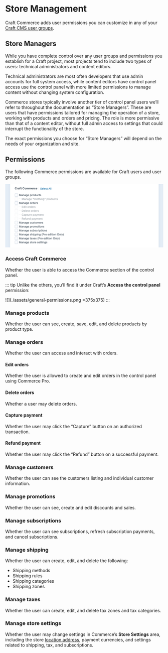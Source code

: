 # Store Management

Craft Commerce adds user permissions you can customize in any of your [Craft CMS user groups](/3.x/user-management.md).

## Store Managers

While you have complete control over any user groups and permissions you establish for a Craft project, most projects tend to include two types of users: technical administrators and content editors.

Technical administrators are most often developers that use admin accounts for full system access, while content editors have control panel access use the control panel with more limited permissions to manage content without changing system configuration.

Commerce stores typically involve another tier of control panel users we’ll refer to throughout the documentation as “Store Managers”. These are users that have permissions tailored for managing the operation of a store, working with products and orders and pricing. The role is more permissive than that of a content editor, without full admin access to settings that could interrupt the functionality of the store.

The exact permissions you choose for “Store Managers” will depend on the needs of your organization and site.

## Permissions

The following Commerce permissions are available for Craft users and user groups.

![Commerce user permissions](./assets/user-permissions.png)

### Access Craft Commerce

Whether the user is able to access the Commerce section of the control panel.

::: tip
Unlike the others, you’ll find it under Craft’s **Access the control panel** permission:

![](./assets/general-permissions.png =375x375)
:::

### Manage products

Whether the user can see, create, save, edit, and delete products by product type.

### Manage orders

Whether the user can access and interact with orders.

#### Edit orders <badge text="Pro" type="edition" vertical="middle" title="Commerce Pro only" />

Whether the user is allowed to create and edit orders in the control panel using Commerce Pro.

#### Delete orders

Whether a user may delete orders.

#### Capture payment

Whether the user may click the “Capture” button on an authorized transaction.

#### Refund payment

Whether the user may click the “Refund” button on a successful payment.

### Manage customers

Whether the user can see the customers listing and individual customer information.

### Manage promotions

Whether the user can see, create and edit discounts and sales.

### Manage subscriptions

Whether the user can see subscriptions, refresh subscription payments, and cancel subscriptions.

### Manage shipping <badge text="Pro" type="edition" vertical="middle" title="Commerce Pro only" />

Whether the user can create, edit, and delete the following:

- Shipping methods
- Shipping rules
- Shipping categories
- Shipping zones

### Manage taxes <badge text="Pro" type="edition" vertical="middle" title="Commerce Pro only" />

Whether the user can create, edit, and delete tax zones and tax categories.

### Manage store settings

Whether the user may change settings in Commerce’s **Store Settings** area, including the store [location address](addresses.md), payment currencies, and settings related to shipping, tax, and subscriptions.

